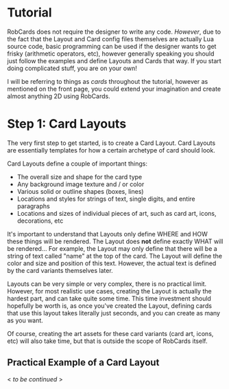 # Tutorial

RobCards does not require the designer to write any code. *However*, due to the fact that the Layout and Card config files themselves are actually Lua source code, basic programming can be used if the designer wants to get frisky (arithmetic operators, etc), however generally speaking you should just follow the examples and define Layouts and Cards that way. If you start doing complicated stuff, you are on your own!

I will be referring to things as *cards* throughout the tutorial, however as mentioned on the front page, you could extend your imagination and create almost anything 2D using RobCards.


# Step 1: Card Layouts

The very first step to get started, is to create a Card Layout. Card Layouts are essentially templates for how a certain archetype of card should look.

Card Layouts define a couple of important things:
* The overall size and shape for the card type
* Any background image texture and / or color
* Various solid or outline shapes (boxes, lines)
* Locations and styles for strings of text, single digits, and entire paragraphs
* Locations and sizes of individual pieces of art, such as card art, icons, decorations, etc

It's important to understand that Layouts only define WHERE and HOW these things will be rendered. The Layout does **not** define exactly WHAT will be rendered... For example, the Layout may only define that there will be a string of text called "name" at the top of the card. The Layout will define the color and size and position of this text. However, the actual text is defined by the card variants themselves later.

Layouts can be very simple or very complex, there is no practical limit. However, for most realistic use cases, creating the Layout is actually the hardest part, and can take quite some time. This time investment should hopefully be worth is, as once you've created the Layout, defining cards that use this layout takes literally just seconds, and you can create as many as you want.

Of course, creating the art assets for these card variants (card art, icons, etc) will also take time, but that is outside the scope of RobCards itself.




## Practical Example of a Card Layout

< *to be continued* >
